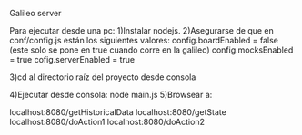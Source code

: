 Galileo server

Para ejecutar desde una pc:
1)Instalar nodejs.
2)Asegurarse de que en conf/config.js están los siguientes valores:
    config.boardEnabled = false (este solo se pone en true cuando corre en la galileo)
    config.mocksEnabled = true
    cofig.serverEnabled = true
    
3)cd al directorio raíz del proyecto desde consola

4)Ejecutar desde consola: node main.js
5)Browsear a:

localhost:8080/getHistoricalData
localhost:8080/getState
localhost:8080/doAction1
localhost:8080/doAction2